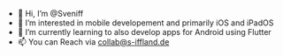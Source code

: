 - 👋 Hi, I’m @Sveniff
- 👀 I’m interested in mobile developement and primarily iOS and iPadOS
- 🌱 I’m currently learning to also develop apps for Android using Flutter
- 📫 You can Reach via collab@s-iffland.de

<!---
Sveniff/Sveniff is a ✨ special ✨ repository because its `README.md` (this file) appears on your GitHub profile.
You can click the Preview link to take a look at your changes.
--->
